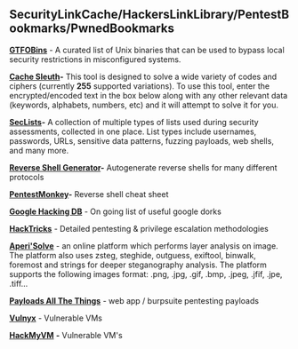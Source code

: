 ## SecurityLinkCache/HackersLinkLibrary/PentestBookmarks/PwnedBookmarks

  
[****GTFOBins****](https://gtfobins.github.io/) - A curated list of Unix binaries that can be used to bypass local security restrictions in misconfigured systems.

[****Cache Sleuth****](https://www.cachesleuth.com/multidecoder/)****-**** This tool is designed to solve a wide variety of codes and ciphers (currently ****255**** supported variations). To use this tool, enter the encrypted/encoded text in the box below along with any other relevant data (keywords, alphabets, numbers, etc) and it will attempt to solve it for you.

[****SecLists****](https://github.com/danielmiessler/SecLists)****-**** A collection of multiple types of lists used during security assessments, collected in one place. List types include usernames, passwords, URLs, sensitive data patterns, fuzzing payloads, web shells, and many more. 

[****Reverse Shell Generator****](https://www.revshells.com/)****-**** Autogenerate reverse shells for many different protocols

[****PentestMonkey****](https://pentestmonkey.net/cheat-sheet/shells/reverse-shell-cheat-sheet)****-**** Reverse shell cheat sheet

[****Google Hacking DB****](https://www.exploit-db.com/google-hacking-database) - On going list of useful google dorks

[****HackTricks****](https://book.hacktricks.xyz/) - Detailed pentesting & privilege escalation methodologies

[****Aperi'Solve****](https://www.aperisolve.com/) - an online platform which performs layer analysis on image. The platform also uses zsteg, steghide, outguess, exiftool, binwalk, foremost and strings for deeper steganography analysis. The platform supports the following images format: .png, .jpg, .gif, .bmp, .jpeg, .jfif, .jpe, .tiff...

[****Payloads All The Things****](https://github.com/swisskyrepo/PayloadsAllTheThings/) - web app / burpsuite pentesting payloads

  

  

[****Vulnyx****](https://vulnyx.com/) - Vulnerable VMs

[****HackMyVM****](https://hackmyvm.eu/) ****-**** Vulnerable VM's